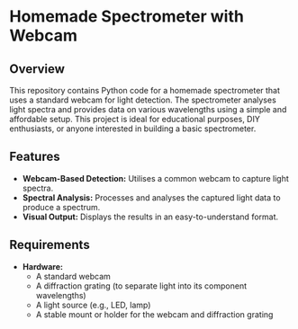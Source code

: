 # Homemade Spectrometer with Webcam

## Overview

This repository contains Python code for a homemade spectrometer that uses a standard webcam for light detection. The spectrometer analyses light spectra and provides data on various wavelengths using a simple and affordable setup. This project is ideal for educational purposes, DIY enthusiasts, or anyone interested in building a basic spectrometer.

## Features

- **Webcam-Based Detection:** Utilises a common webcam to capture light spectra.
- **Spectral Analysis:** Processes and analyses the captured light data to produce a spectrum.
- **Visual Output:** Displays the results in an easy-to-understand format.

## Requirements

- **Hardware:**
  - A standard webcam
  - A diffraction grating (to separate light into its component wavelengths)
  - A light source (e.g., LED, lamp)
  - A stable mount or holder for the webcam and diffraction grating
